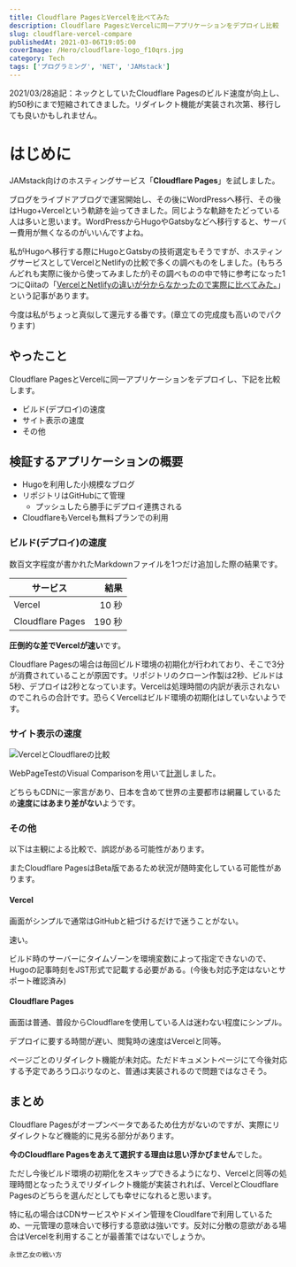 ```yaml
---
title: Cloudflare PagesとVercelを比べてみた
description: Cloudflare PagesとVercelに同一アプリケーションをデプロイし比較
slug: cloudflare-vercel-compare
publishedAt: 2021-03-06T19:05:00
coverImage: /Hero/cloudflare-logo_f10qrs.jpg
category: Tech
tags: ['プログラミング', 'NET', 'JAMstack']
---
```


2021/03/28追記：ネックとしていたCloudflare Pagesのビルド速度が向上し、約50秒にまで短縮されてきました。リダイレクト機能が実装され次第、移行しても良いかもしれません。

# はじめに

JAMstack向けのホスティングサービス「**Cloudflare Pages**」を試しました。

ブログをライブドアブログで運営開始し、その後にWordPressへ移行、その後はHugo+Vercelという軌跡を辿ってきました。同じような軌跡をたどっている人は多いと思います。WordPressからHugoやGatsbyなどへ移行すると、サーバー費用が無くなるのがいいんですよね。

私がHugoへ移行する際にHugoとGatsbyの技術選定もそうですが、ホスティングサービスとしてVercelとNetlifyの比較で多くの調べものをしました。(もちろんどれも実際に後から使ってみましたが)その調べものの中で特に参考になった1つにQiitaの「[VercelとNetlifyの違いが分からなかったので実際に比べてみた。](https://qiita.com/fussy113/items/ba204747e3f0e6c59af0)」という記事があります。

今度は私がちょっと真似して還元する番です。(章立ての完成度も高いのでパクります)

## やったこと

Cloudflare PagesとVercelに同一アプリケーションをデプロイし、下記を比較します。

- ビルド(デプロイ)の速度
- サイト表示の速度
- その他

## 検証するアプリケーションの概要

- Hugoを利用した小規模なブログ
- リポジトリはGitHubにて管理
  - プッシュしたら勝手にデプロイ連携される
- CloudflareもVercelも無料プランでの利用

### ビルド(デプロイ)の速度

数百文字程度が書かれたMarkdownファイルを1つだけ追加した際の結果です。

| サービス         |   結果 |
| ---------------- | -----: |
| Vercel           |  10 秒 |
| Cloudflare Pages | 190 秒 |

**圧倒的な差でVercelが速い**です。

Cloudflare Pagesの場合は毎回ビルド環境の初期化が行われており、そこで3分が消費されていることが原因です。リポジトリのクローン作製は2秒、ビルドは5秒、デプロイは2秒となっています。Vercelは処理時間の内訳が表示されないのでこれらの合計です。恐らくVercelはビルド環境の初期化はしていないようです。

### サイト表示の速度

![VercelとCloudflareの比較](/Tech/vercel-cloudflare-comp_igu0zb.jpg)

WebPageTestのVisual Comparisonを用いて[計測](https://www.webpagetest.org/video/compare.php?tests=210306_AiT5_626c787363a2310dab03224a94bfad2a,210306_AiMM_7c78e20468bc293cdf5f53a2d601dcfe)しました。

どちらもCDNに一家言があり、日本を含めて世界の主要都市は網羅しているため**速度にはあまり差がない**ようです。

### その他

以下は主観による比較で、誤認がある可能性があります。

またCloudflare PagesはBeta版であるため状況が随時変化している可能性があります。

#### Vercel

画面がシンプルで通常はGitHubと紐づけるだけで迷うことがない。

速い。

ビルド時のサーバーにタイムゾーンを環境変数によって指定できないので、Hugoの記事時刻をJST形式で記載する必要がある。(今後も対応予定はないとサポート確認済み)

#### Cloudflare Pages

画面は普通、普段からCloudflareを使用している人は迷わない程度にシンプル。

デプロイに要する時間が遅い、閲覧時の速度はVercelと同等。

ページごとのリダイレクト機能が未対応。ただドキュメントページにて今後対応する予定であろう口ぶりなのと、普通は実装されるので問題ではなさそう。

## まとめ

Cloudflare Pagesがオープンベータであるため仕方がないのですが、実際にリダイレクトなど機能的に見劣る部分があります。

**今のCloudflare Pagesをあえて選択する理由は思い浮かびません**でした。

ただし今後ビルド環境の初期化をスキップできるようになり、Vercelと同等の処理時間となったうえでリダイレクト機能が実装されれば、VercelとCloudflare Pagesのどちらを選んだとしても幸せになれると思います。

特に私の場合はCDNサービスやドメイン管理をCloudlfareで利用しているため、一元管理の意味合いで移行する意欲は強いです。反対に分散の意欲がある場合はVercelを利用することが最善策ではないでしょうか。

```amazon:B07XVR9C7B
永世乙女の戦い方
```
